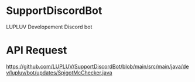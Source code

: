 # SupportDiscordBot
 LUPLUV Developement Discord bot

# API Request
https://github.com/LUPLUV/SupportDiscordBot/blob/main/src/main/java/dev/lupluv/bot/updates/SpigotMcChecker.java
